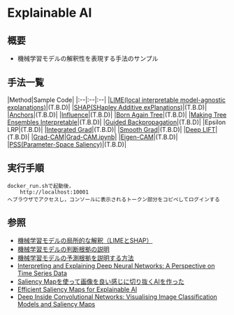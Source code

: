 # Explainable AI

## 概要

* 機械学習モデルの解釈性を表現する手法のサンプル

## 手法一覧

|Method|Sample Code|
|:--|:--|:--|
|[LIME(local interpretable model-agnostic explanations)](https://arxiv.org/abs/1602.04938)|(T.B.D)|
|[SHAP(SHapley Additive exPlanations)](https://arxiv.org/abs/1705.07874)|(T.B.D)|
|[Anchors](https://homes.cs.washington.edu/~marcotcr/aaai18.pdf)|(T.B.D)|
|[Influence](https://arxiv.org/abs/1703.04730)|(T.B.D)|
|[Born Again Tree](https://www.stat.berkeley.edu/~breiman/BAtrees.pdf)|(T.B.D)|
|[Making Tree Ensembles Interpretable](https://arxiv.org/abs/1606.05390)|(T.B.D)|
|[Guided Backpropagation](https://arxiv.org/abs/1412.6806)|(T.B.D)|
|Epsilon LRP|(T.B.D)|
|[Integrated Grad](https://arxiv.org/abs/1703.01365)|(T.B.D)|
|[Smooth Grad](https://arxiv.org/abs/1706.03825)|(T.B.D)|
|[Deep LIFT](https://arxiv.org/abs/1704.02685)|(T.B.D)|
|[Grad-CAM](https://arxiv.org/abs/1610.02391)|[Grad-CAM.ipynb](./Grad-CAM.ipynb)|
|[Eigen-CAM](https://arxiv.org/abs/2008.00299)|(T.B.D)|
|[PSS(Parameter-Space Saliency)](https://arxiv.org/abs/2108.01335)|(T.B.D)|

## 実行手順

	docker_run.shで起動後，
		http://localhost:10001
	へブラウザでアクセスし，コンソールに表示されるトークン部分をコピペしてログインする

## 参照

* [機械学習モデルの局所的な解釈（LIMEとSHAP）](https://horomary.hatenablog.com/entry/2019/09/16/000110)
* [機械学習モデルの判断根拠の説明](https://www.slideshare.net/SatoshiHara3/ss-126157179)
* [機械学習モデルの予測根拠を説明する方法](https://www.deep-percept.co.jp/blog/category02/20201020517/)
* [Interpreting and Explaining Deep Neural Networks: A Perspective on Time Series Data](http://xai.kaist.ac.kr/Tutorial/2020/)
* [Saliency Mapを使って画像を良い感じに切り抜くAIを作った](https://qiita.com/ttyszk/items/833d3753248bbc8a211f)
* [Efficient Saliency Maps for Explainable AI](https://arxiv.org/abs/1911.11293)
* [Deep Inside Convolutional Networks: Visualising Image Classification Models and Saliency Maps](https://arxiv.org/abs/1312.6034)

